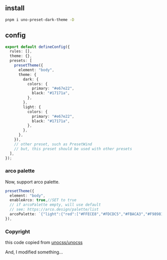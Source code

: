 ## install

```bash
pnpm i uno-preset-dark-theme -D
```

## config

```ts
export default defineConfig({
  rules: [],
  theme: {},
  presets: [
    presetTheme({
      element: "body",
      theme: {
        dark: {
          colors: {
            primary: "#e67e22",
            black: "#17171a",
          },
        },
        light: {
          colors: {
            primary: "#e67e22",
            black: "#17171a",
          },
        },
      },
    }),
    // other preset, such as PresetWind
    // but, this preset should be used with other presets
  ],
});
```

### arco palette

Now, support arco palette.

```ts
presetTheme({
  element: "body",
  enableArco: true,//SET to true
  // if arcoPalette empty, will use default
  // see: https://arco.design/palette/list
  arcoPalette: `{"light":{"red":["#FFECE8","#FDCDC5","#FBACA3","#F98981","#F76560","#F53F3F","#CB272D","#A1151E","#770813","#4D000A"]},"dark":{"red":["#4D000A","#770611","#A1161F","#CB2E34","#F54E4E","#F76965","#F98D86","#FBB0A7","#FDD1CA","#FFF0EC"]}}`,
}),
```


### Copyright

this code copied from [unocss/unocss](https://github.com/unocss/unocss/blob/7ac234c27a8d7d087523f0be313b154a1fd4afe7/packages/preset-theme/src/index.ts)

And, I modified something...
